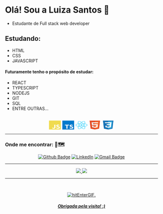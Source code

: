 # Olá! Sou a Luiza Santos 👋

- Estudante de Full stack web developer


## Estudando:

- HTML
- CSS
- JAVASCRIPT

#### Futuramente tenho o propósito de estudar:

- REACT
- TYPESCRIPT
- NODEJS
- GIT
- SQL
- ENTRE OUTRAS...


<!-- ÍCONES LINGUAGENS -->

<div align="center" style="display: inline_block"><br>
  <img align="center" alt="Luiza-Js" height="30" width="40" src="https://raw.githubusercontent.com/devicons/devicon/master/icons/javascript/javascript-plain.svg" target= "blanq">
  <img align="center" alt="Luiza-Ts" height="30" width="40" src="https://raw.githubusercontent.com/devicons/devicon/master/icons/typescript/typescript-plain.svg">
  <img align="center" alt="Luiza-React" height="30" width="40" src="https://raw.githubusercontent.com/devicons/devicon/master/icons/react/react-original.svg">
  <img align="center" alt="Luiza-HTML" height="30" width="40" src="https://raw.githubusercontent.com/devicons/devicon/master/icons/html5/html5-original.svg">
  <img align="center" alt="Luiza-CSS" height="30" width="40" src="https://raw.githubusercontent.com/devicons/devicon/master/icons/css3/css3-original.svg">
 </div>

<hr>

### Onde me encontrar: 🧭🗺️

<div align="center"> 

[![Github Badge](https://img.shields.io/badge/-Github-000?style=flat-square&logo=Github&logoColor=white&link=https://github.com/Matt-Luz)](https://github.com/LuizaGaltren)
[![LinkedIn](https://img.shields.io/badge/LinkedIn-000?style=for-the-badge&logo=linkedin&logoColor=0E76A8)](www.linkedin.com/in/luizasantosdev)
[![Gmail Badge](https://img.shields.io/badge/-Gmail-c14438?style=flat-square&logo=Gmail&logoColor=white&link=luizasants10@gmail.com)](mailto:luizasants10@gmail.com)

</div>

<hr>

<div align="center">
  <a href="https://github.com/LuizaGaltren">
  <img height="150em" src="https://github-readme-stats.vercel.app/api?username=LuizaGaltren&show_icons=true&theme=tokyonight&include_all_commits=true&count_private=true"/>
  <img height="150em" src="https://github-readme-stats.vercel.app/api/top-langs/?username=LuizaGaltren&layout=compact&langs_count=7&theme=tokyonight"/>
</div>
  
  <hr>
  
<!-- CONTADORES  -->
  
 <!-- <div align="center">
   
 [![Luiza]( https://img.shields.io/github/followers/LuizaGaltren?label=follow&style=social)]([https://github.com/LuizaGaltren](https://github.com/LuizaGaltren)) <img src="https://komarev.com/ghpvc/?username=LuizaGaltren&label=Profile%20views&color=373aff&style=flat" alt="Luiza Santos"/> 
 
 </div>
  -->
  <br>
  
<!--   GIF E AGRADECIMENTO   -->
  
 <div align="center">
   
![hitEnterGIF](https://user-images.githubusercontent.com/116320545/209041561-c9203ab5-94c7-4728-bfc2-fdba1421706c.gif).

   
   ##### Obrigada pela visita! ;)
 </div>
